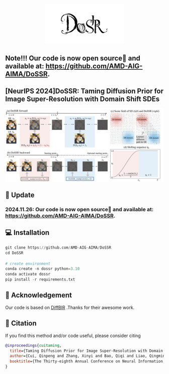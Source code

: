 <p align="center">
    <img src="\assets\dossr_logo.jpg" style="width:50%; height:auto;">
</p>




## Note!!! Our code is now open source🎉 and available at: https://github.com/AMD-AIG-AIMA/DoSSR.

## [NeurIPS 2024]DoSSR: Taming Diffusion Prior for Image Super-Resolution with Domain Shift SDEs
<div style="display: flex; justify-content: space-between;"> 
  <img src="\assets\pipeline.jpg" style="width: 100%;"> 
</div>

## :date: Update
### 2024.11.26: Our code is now open source🎉 and available at: https://github.com/AMD-AIG-AIMA/DoSSR.


## :computer: Installation
```python
git clone https://github.com/AMD-AIG-AIMA/DoSSR
cd DoSSR

# create environment
conda create -n dossr python=3.10
conda activate dossr
pip install -r requirements.txt
```

## :smiling_face_with_three_hearts: Acknowledgement
Our code is based on [DiffBIR](https://github.com/XPixelGroup/DiffBIR) .Thanks for their awesome work.


## :pencil: Citation
If you find this method and/or code useful, please consider citing
```bibtex
@inproceedings{cuitaming,
  title={Taming Diffusion Prior for Image Super-Resolution with Domain Shift SDEs},
  author={Cui, Qinpeng and Zhang, Xinyi and Bao, Qiqi and Liao, Qingmin and Tian, Lu and Liu, Zicheng and Wang, Zhongdao and Barsoum, Emad and others},
  booktitle={The Thirty-eighth Annual Conference on Neural Information Processing Systems}
}
```


